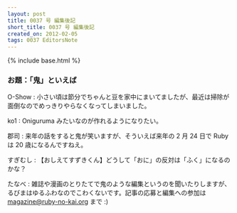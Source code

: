 ```yaml
---
layout: post
title: 0037 号 編集後記
short_title: 0037 号 編集後記
created_on: 2012-02-05
tags: 0037 EditorsNote
---
```

{% include base.html %}


### お題：「鬼」といえば

O-Show
: 小さい頃は節分でちゃんと豆を家中にまいてましたが、最近は掃除が面倒なのでめっきりやらなくなってしまいました。

ko1
:  Oniguruma みたいなのが作れるようになりたい。

郡司
:  来年の話をすると鬼が笑いますが、そういえば来年の 2 月 24 日で Ruby は 20 歳になるんですねえ。

すぎむし
:  【おしえてすずきくん】どうして「おに」の反対は「ふく」になるのかな？

たなべ
:  雑誌や漫画のとりたてで鬼のような編集というのを聞いたりしますが、るびまはゆるふわなのでこわくないです。記事の応募と編集への参加は magazine@ruby-no-kai.org まで :)


